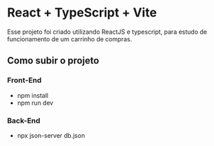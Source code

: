 # React + TypeScript + Vite

Esse projeto foi criado utilizando ReactJS e typescript, para estudo de funcionamento de um carrinho de compras.

## Como subir o projeto

### Front-End

- npm install
- npm run dev

### Back-End

- npx json-server db.json
